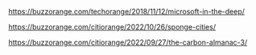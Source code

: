 https://buzzorange.com/techorange/2018/11/12/microsoft-in-the-deep/

https://buzzorange.com/citiorange/2022/10/26/sponge-cities/

https://buzzorange.com/citiorange/2022/09/27/the-carbon-almanac-3/
